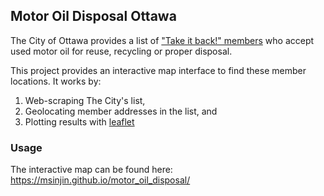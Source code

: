 ## Motor Oil Disposal Ottawa

The City of Ottawa provides a list of ["Take it back!" members](http://app06.ottawa.ca/online_services/recycling/items/371_en.html) who accept used motor oil for reuse, recycling or proper disposal. 

This project provides an interactive map interface to find these member locations. It works by:

1. Web-scraping The City's list,
2. Geolocating member addresses in the list, and
3. Plotting results with [leaflet](https://leafletjs.com)

### Usage

The interactive map can be found here:
https://msinjin.github.io/motor_oil_disposal/